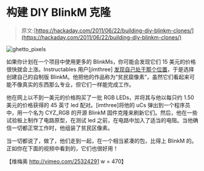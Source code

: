 # 构建 DIY BlinkM 克隆

> 原文:[https://hackaday.com/2011/06/22/building-diy-blinkm-clones/](https://hackaday.com/2011/06/22/building-diy-blinkm-clones/)

![ghetto_pixels](../Images/3d18e9d3decf301dbd36086457e2e9c6.png "ghetto_pixels")

如果你计划在一个项目中使用更多的 BlinkMs，你可能会发现它们 15 美元的价格很快就会上涨。Instructables 用户[jimthree] [发现自己处于那个位置](http://www.instructables.com/id/Ghetto-Pixels-Building-an-open-source-BlinkM)，于是选择创建自己的自制版 BlinkM。他把他的作品称为“贫民窟像素”，虽然它们看起来可能不像真实的东西那么专业，但它们一样能完成工作。

他在网上以不到一美元的价格购买了一批 RGB LEDs，并将其与他以每只约 1.50 美元的价格获得的 45 英寸 led 配对。[imthree]将他的 uCs 弹出到一个程序员中，用一个名为 CYZ_RGB 的开源 BlinkM 固件克隆来刷新它们。然后，他在一些试验板上制作了电路原型，在测试 led 之前，在电路中加入了适当的电阻。当他确信一切都正常工作时，他组装了贫民区像素。

当一切都说了，做了，他们走到一起，在一个相当紧凑的包，比得上 BlinkM 的。正如你在下面的视频中看到的，它们也很好用！

【维梅奥 http://vimeo.com/25324291 w = 470】